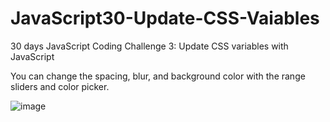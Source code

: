 # JavaScript30-Update-CSS-Vaiables
30 days JavaScript Coding Challenge 3: Update CSS variables with JavaScript

You can change the spacing, blur, and background color with the range sliders and color picker.

![image](https://user-images.githubusercontent.com/76931326/109919914-58068080-7c6e-11eb-87f1-93071b83f323.png)
